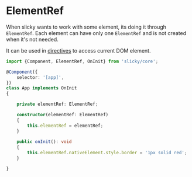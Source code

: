 # ElementRef

When slicky wants to work with some element, its doing it through `ElementRef`. 
Each element can have only one `ElementRef` and is not created when it's not 
needed.

It can be used in [directives](./directives.md) to access current DOM element.

```ts
import {Component, ElementRef, OnInit} from 'slicky/core';

@Component({
	selector: '[app]',
})
class App implements OnInit
{

	private elementRef: ElementRef;

	constructor(elementRef: ElementRef)
	{
		this.elementRef = elementRef;
	}
	
	public onInit(): void
	{
		this.elementRef.nativeElement.style.border = '1px solid red';
	}

}
```
